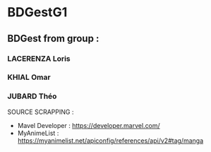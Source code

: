 # BDGestG1
## BDGest from group : 
### LACERENZA Loris
### KHIAL Omar 
### JUBARD Théo

SOURCE SCRAPPING : 
- Mavel Developer : https://developer.marvel.com/
- MyAnimeList : https://myanimelist.net/apiconfig/references/api/v2#tag/manga
